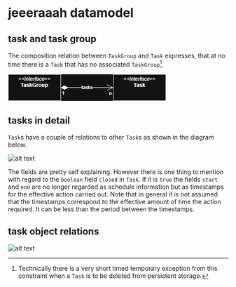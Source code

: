 # jeeeraaah datamodel

## task and task group

The composition relation between ```TaskGroup``` and ```Task``` expresses, that at no time there is a ```Task``` that has no associated ```TaskGroup```[^1]. 

![alt text](datamodel-taskgroup-task.drawio.png "TaskGroup and Tasks")

[^1]: Technically there is a very short timed temporary exception from this constraint when a ```Task``` is to be deleted from persistent storage.

[//]: # (```puml)

[//]: # (@startuml)

[//]: # ()
[//]: # (!pragma layout smetana)

[//]: # (skinparam linetype ortho)

[//]: # ()
[//]: # (interface Task)

[//]: # ({)

[//]: # (  central business object)

[//]: # (  --)

[//]: # (  TaskGroup taskGroup&#40;&#41;)

[//]: # (})

[//]: # ()
[//]: # (interface TaskGroup)

[//]: # ({)

[//]: # (  Tasks are grouped into TaskGroups)

[//]: # (  --)

[//]: # (  Set<Task> tasks&#40;&#41;)

[//]: # (})

[//]: # ()
[//]: # (TaskGroup "  1" *-r  "many" Task : "   tasks   ")

[//]: # ()
[//]: # (@enduml)

[//]: # (```)

## tasks in detail

```Task```s have a couple of relations to other ```Task```s as shown in the diagram below.

[//]: # (```puml)

[//]: # (@startuml)

[//]: # ()
[//]: # (' !pragma layout smetana)

[//]: # (' skinparam linetype ortho)

[//]: # (skinparam linetype polyline)

[//]: # (hide empty members)

[//]: # ()
[//]: # (interface Task)

[//]: # ({)

[//]: # (  @NonNull String    \t\t name&#40;&#41;)

[//]: # (  Optional<String>   \t\t description&#40;&#41;)

[//]: # (  Optional<LocalDate>  \t start&#40;&#41;)

[//]: # (  Optional<LocalDate>  \t end&#40;&#41;)

[//]: # (  Boolean            \t\t closed&#40;&#41;)

[//]: # (  @NonNull TaskGroup   \t group&#40;&#41;)

[//]: # (  Optional<Task>     \t\t parent&#40;&#41;)

[//]: # (  Optional<Set<Task>>  \t children&#40;&#41;)

[//]: # (  Optional<Set<Task>>  \t predecessors&#40;&#41;)

[//]: # (  Optional<Set<Task>>  \t successors&#40;&#41;)

[//]: # (})

[//]: # ()
[//]: # (Task -> Task : parent)

[//]: # (Task " 1" *-> " many" Task : children)

[//]: # (Task " 1" *-> " many" Task : predecessors)

[//]: # (Task " 1" *-> " many" Task : successors)

[//]: # ()
[//]: # (@enduml)

[//]: # (```)

![alt text](datamodel-task-recursive-relations.drawio.png "Task with recursive relations")

The fields are pretty self explaining. However there is one thing to mention with regard to the ```boolean``` field ```closed``` in ```Task```. If it is ```true``` the fields ```start``` and ```end``` are no longer regarded as schedule information but as timestamps for the effective action carried out. Note that in general it is not assumed that the timestamps correspond to the effective amount of time the action required. It can be less than the period between the timestamps.

## task object relations

[//]: # (```puml)

[//]: # (@startuml)

[//]: # ()
[//]: # (' !pragma layout smetana)

[//]: # (' skinparam linetype ortho)

[//]: # (skinparam linetype polyline)

[//]: # (hide empty members)

[//]: # ()
[//]: # (interface Task)

[//]: # (object MainTask)

[//]: # (object SubTask1)

[//]: # (object SubTask2)

[//]: # (object SubTask3)

[//]: # ()
[//]: # (MainTask --u|> Task)

[//]: # (SubTask1 --u|> Task)

[//]: # (SubTask2 --u|> Task)

[//]: # (SubTask3 --u|> Task)

[//]: # ()
[//]: # (MainTask --> SubTask1 : child)

[//]: # (MainTask --> SubTask2 : child)

[//]: # (MainTask --> SubTask3 : child)

[//]: # ()
[//]: # (SubTask1 --> MainTask : child)

[//]: # (SubTask2 --> MainTask : child)

[//]: # (SubTask3 --> MainTask : child)

[//]: # ()
[//]: # (SubTask2 -l> SubTask1 : predecessor)

[//]: # ('SubTask2 -[hidden]- SubTask1)

[//]: # (SubTask1 -r> SubTask2 : successor)

[//]: # (SubTask3 -l> SubTask2 : predecessor)

[//]: # ('SubTask3 -[hidden]- SubTask2)

[//]: # (SubTask2 -r> SubTask3 : successor)

[//]: # ()
[//]: # (@enduml)

[//]: # (```)


![alt text](datamodel-task-objects.drawio.png "Task with recursive relations")